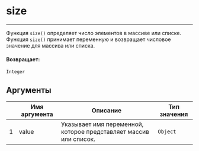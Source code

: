 # size

---

Функция `size()` определяет число элементов в массиве или списке. Функция `size()` принимает переменную и возвращает числовое значение для массива или списка.

#### Возвращает:

`Integer`

## Аргументы

|  | Имя аргумента | Описание | Тип значения |
| --- | --- | --- | --- |
| 1 | value | Указывает имя переменной, которое представляет массив или список. | `Object` |

